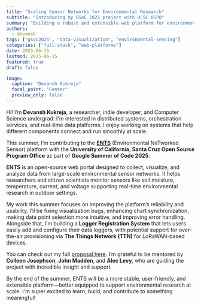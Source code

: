```yaml
---
title: "Scaling Sensor Networks for Environmental Research"
subtitle: "Introducing my GSoC 2025 project with UCSC OSPO"
summary: "Building a robust and extensible web platform for environmental sensor data visualization with ENTS."
authors:
  - devansh
tags: ["gsoc2025", "data-visualization", "environmental-sensing"]
categories: ["full-stack", "web-platforms"]
date: 2025-06-15
lastmod: 2025-06-15
featured: true
draft: false

image:
  caption: "Devansh Kukreja"
  focal_point: "Center"
  preview_only: false
---
```


Hi! I’m **Devansh Kukreja**, a researcher, indie developer, and Computer Science undergrad. I'm interested in distributed systems, orchestration services, and real-time data platforms. I enjoy working on systems that help different components connect and run smoothly at scale.

This summer, I’m contributing to the [**ENTS**](https://github.com/jlab-sensing/ENTS-backend) (Environmental NeTworked Sensor) platform with the **University of California, Santa Cruz Open Source Program Office** as part of **Google Summer of Code 2025**.

**ENTS** is an open-source web portal designed to collect, visualize, and analyze data from large-scale environmental sensor networks. It helps researchers and citizen scientists monitor sensors like soil moisture, temperature, current, and voltage supporting real-time environmental research in outdoor settings.

My work this summer focuses on improving the platform’s reliability and usability. I’ll be fixing visualization bugs, enhancing chart synchronization, making data point selection more intuitive, and improving error handling. Alongside that, I’m building a **Logger Registration System** that lets users easily add and configure their data loggers, with potential support for over-the-air provisioning via **The Things Network (TTN)** for LoRaWAN-based devices.

You can check out my full [proposal here](https://drive.google.com/file/d/1CA1ZCTmh0NY0Yu3-ohsmJ3xgSm3ON7by/view?usp=sharing). I’m grateful to be mentored by **Colleen Josephson**, **John Madden**, and **Alec Levy**, who are guiding the project with incredible insight and support.

By the end of the summer, ENTS will be a more stable, user-friendly, and extensible platform—better equipped to support environmental research at scale. I'm super excited to learn, build, and contribute to something meaningful!
